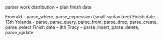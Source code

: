 parser work distribution + plan finish date

Emerald - parse_where, parse_expression (small syntax tree)
  Finish date - 13th
Yolanda - parse, parse_query, parse_from, parse_drop, parse_create, parse_select
  Finish date - 8th
Tracy - parse_insert, parse_delete, parse_update

